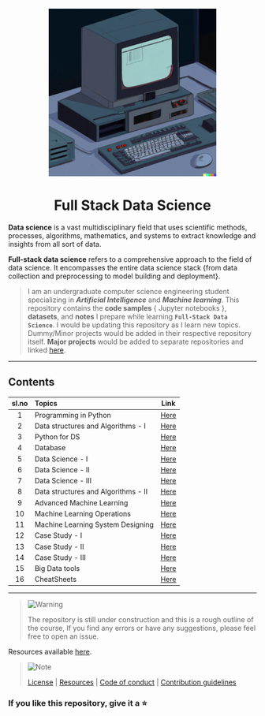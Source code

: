 <p align="center">
    <a href="https://github.com/kannanjayachandran/Full-Stack-Data-Science"><img src="./DALL-E_Generated.png" alt="Logo" height=340></a>
</p>
<h1 align="center">Full Stack Data Science</h1>

**Data science** is a vast multidisciplinary field that uses scientific methods, processes, algorithms, mathematics, and systems to extract knowledge and insights from all sort of data.

**Full-stack data science** refers to a comprehensive approach to the field of data science. It encompasses the entire data science stack {from data collection and preprocessing to model building and deployment}.

> I am an undergraduate computer science engineering student specializing in _**Artificial Intelligence**_ and _**Machine learning**_. This repository contains the **code samples** { Jupyter notebooks }, **datasets**, and **notes** I prepare while learning **`Full-Stack Data Science`**. I would be updating this repository as I learn new topics. Dummy/Minor projects would be added in their respective repository itself. **Major projects** would be added to separate repositories and linked [here](./Major_Projects.md).

---

## Contents

| sl.no | Topics                              |                               Link                                |
| :---: | :---------------------------------- | :---------------------------------------------------------------: |
|   1   | Programming in Python               | [Here](./01.%20Introduction%20to%20Programming%20using%20Python/) |
|   2   | Data structures and Algorithms - I  |   [Here](./02.%20Data%20structures%20and%20Algorithms%20-%20I/)   |
|   3   | Python for DS                       |                [Here](./03.%20Python%20for%20DS/)                 |
|   4   | Database                            |                     [Here](./04.%20Database/)                     |
|   5   | Data Science - I                    |                  [Here](./05.%20Data_Science-I/)                  |
|   6   | Data Science - II                   |                 [Here](./06.%20Data_Science-II/)                  |
|   7   | Data Science - III                  |                 [Here](./07.%20Data_Science-III/)                 |
|   8   | Data structures and Algorithms - II |  [Here](./08.%20Data%20structures%20and%20Algorithms%20-%20II/)   |
|   9   | Advanced Machine Learning           |               [Here](./09.%20Adv_Machine_Learning/)               |
|  10   | Machine Learning Operations         |                      [Here](./10.%20MlOps/)                       |
|  11   | Machine Learning System Designing   |                      [Here](./10.%20MlOps/)                       |
|  12   | Case Study - I                      |                 [Here](./12.%20Case%20Studies-I/)                 |
|  13   | Case Study - II                     |                [Here](./13.%20Case%20Studies-II/)                 |
|  14   | Case Study - III                    |                [Here](./14.%20Case%20Studies-III/)                |
|  15   | Big Data tools                      |      [Here](./15.%20Big%20data%20anallytics%20and%20tools/)       |
|  16   | CheatSheets                         |                      [Here](./CheatSheets/)                       |

---

> <picture>
>   <source media="(prefers-color-scheme: light)" srcset="https://raw.githubusercontent.com/Mqxx/GitHub-Markdown/main/blockquotes/badge/light-theme/warning.svg">
>   <img alt="Warning" src="https://raw.githubusercontent.com/Mqxx/GitHub-Markdown/main/blockquotes/badge/dark-theme/warning.svg">
> </picture><br>
>
> The repository is still under construction and this is a rough outline of the course, If you find any errors or have any suggestions, please feel free to open an issue.

Resources available [here](/Resources.md).

> <picture>
>   <source media="(prefers-color-scheme: light)" srcset="https://raw.githubusercontent.com/Mqxx/GitHub-Markdown/main/blockquotes/badge/light-theme/note.svg">
>   <img alt="Note" src="https://raw.githubusercontent.com/Mqxx/GitHub-Markdown/main/blockquotes/badge/dark-theme/note.svg">
> </picture><br>
>
> [License](/LICENSE) | [Resources](/Resources.md) | [Code of conduct](/CODE_OF_CONDUCT.md) | [Contribution guidelines](/CONTRIBUTING.md)

### If you like this repository, give it a ⭐️

